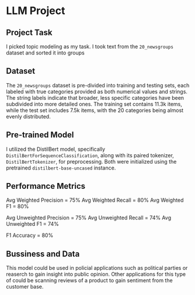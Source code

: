 # LLM Project

## Project Task
I picked topic modeling as my task. I took text from the `20_newsgroups` dataset and sorted it into groups

## Dataset
The `20_newsgroups` dataset is pre-divided into training and testing sets, each labeled with true categories provided as both numerical values and strings. The string labels indicate that broader, less specific categories have been subdivided into more detailed ones. The training set contains 11.3k items, while the test set includes 7.5k items, with the 20 categories being almost evenly distributed.

## Pre-trained Model
I utilized the DistilBert model, specifically `DistilBertForSequenceClassification`, along with its paired tokenizer, `DistilBertTokenizer`, for preprocessing. Both were initialized using the pretrained `distilbert-base-uncased` instance.

## Performance Metrics
Avg Weighted Precision = 75%
Avg Weighted Recall = 80%
Avg Weighted F1 = 80%

Avg Unweighted Precision = 75%
Avg Unweighted Recall = 74%
Avg Unweighted F1 = 74%

F1 Accuracy = 80%



## Bussiness and Data
This model could be used in policial applications such as political parties or reaserch to gain insight into public opinion. Other applications for this type of could be scanning reviews of a product to gain sentiment from the customer base. 
